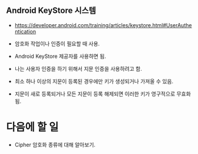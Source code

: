 ## Android KeyStore 시스템

* https://developer.android.com/training/articles/keystore.html#UserAuthentication

* 암호화 작업이나 인증이 필요할 때 사용.
* Android KeyStore 제공자를 사용하면 됨.

* 나는 사용자 인증을 하기 위해서 지문 인증을 사용하려고 함.
* 최소 하나 이상의 지문이 등록된 경우에만 키가 생성되거나 가져올 수 있음.
* 지문이 새로 등록되거나 모든 지문이 등록 해제되면 이러한 키가 영구적으로 무효화됨.

# 다음에 할 일
* Cipher 암호화 종류에 대해 알아보기.
